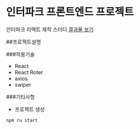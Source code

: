 # 인터파크 프론트엔드 프로젝트

인터파크 리엑트 제작 스터디
[결과물 보기](https://)

##프로젝트설명

###적용기술

- React
- React Roter
- axios
- swiper

###기타사항

- 프로젝트 생성

```js
npm ru start
```
